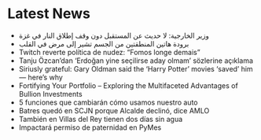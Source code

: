 # Latest News
-  وزير الخارجية: لا حديث عن المستقبل دون وقف إطلاق النار في غزة
-  برودة هاتين المنطقتين من الجسم تشير إلى مرض في القلب
-  Twitch reverte política de nudez: “Fomos longe demais”
-  Tanju Özcan’dan ‘Erdoğan yine seçilirse aday olmam’ sözlerine açıklama
-  Siriusly grateful: Gary Oldman said the ‘Harry Potter’ movies ‘saved’ him — here’s why
-  Fortifying Your Portfolio – Exploring the Multifaceted Advantages of Bullion Investments
-  5 funciones que cambiarán cómo usamos nuestro auto
-  Batres quedó en SCJN porque Alcalde declinó, dice AMLO
-  También en Villas del Rey tienen dos días sin agua
-  Impactará permiso de paternidad en PyMes

